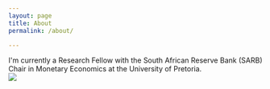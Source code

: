 ```yaml
---
layout: page
title: About
permalink: /about/

---
```


<p align="justify"> I'm currently a Research Fellow with the South African Reserve Bank (SARB) Chair in Monetary Economics at the University of Pretoria.

<img src="{{keamncube.github.io}}docs/assets/kea.jpg" style= "display: block; margin: auto;" />
